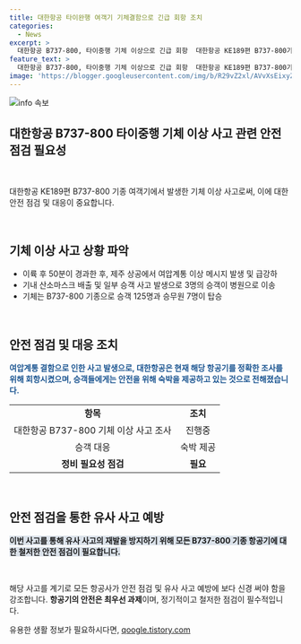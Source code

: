 ```yaml
---
title: 대한항공 타이완행 여객기 기체결함으로 긴급 회항 조치
categories:
  - News
excerpt: >
  대한항공 B737-800, 타이중행 기체 이상으로 긴급 회항  대한항공 KE189편 B737-800기는 이륙 50분 뒤 여압계통 결함으로 급강하, 산소마스크 내려왔고 3명이 병원 이송. 승객 125명과 승무원 7명 인천공항으로 회항 후 숙박 지원. 현재 사고 경위 조사 중.
feature_text: >
  대한항공 B737-800, 타이중행 기체 이상으로 긴급 회항  대한항공 KE189편 B737-800기는 이륙 50분 뒤 여압계통 결함으로 급강하, 산소마스크 내려왔고 3명이 병원 이송. 승객 125명과 승무원 7명 인천공항으로 회항 후 숙박 지원. 현재 사고 경위 조사 중.
image: 'https://blogger.googleusercontent.com/img/b/R29vZ2xl/AVvXsEixyZcFfHzMRdzZMjFBmAUKJYCLCGyLL1o632UiGVXcaFdKo_bkvkuCioo0uUKlGfBVcT3P84aROyZIXSBEx3Aw5nCQ3pTgDom1WDC4m8eifvWiAmWEEVb4x6G_l8C0QH225ldMjyaFvpxGEBGNO37VmDTDMHGhJPq73UglMfDca1-0aw/s1600/blogspot.png'
---
```


<p><img src="https://blogger.googleusercontent.com/img/b/R29vZ2xl/AVvXsEixyZcFfHzMRdzZMjFBmAUKJYCLCGyLL1o632UiGVXcaFdKo_bkvkuCioo0uUKlGfBVcT3P84aROyZIXSBEx3Aw5nCQ3pTgDom1WDC4m8eifvWiAmWEEVb4x6G_l8C0QH225ldMjyaFvpxGEBGNO37VmDTDMHGhJPq73UglMfDca1-0aw/s1600/blogspot.png" alt="info 속보" /></p>

<h2 data-ke-size="size26">대한항공 B737-800 타이중행 기체 이상 사고 관련 안전 점검 필요성</h2>

<p data-ke-size="size16">&nbsp;</p>

<p>대한항공 KE189편 B737-800 기종 여객기에서 발생한 기체 이상 사고로써, 이에 대한 안전 점검 및 대응이 중요합니다.</p>

<p data-ke-size="size16">&nbsp;</p>

<h2 data-ke-size="size24">기체 이상 사고 상황 파악</h2>

<ul>
  <li>이륙 후 50분이 경과한 후, 제주 상공에서 여압계통 이상 메시지 발생 및 급강하</li>
  <li>기내 산소마스크 배출 및 일부 승객 사고 발생으로 3명의 승객이 병원으로 이송</li>
  <li>기체는 B737-800 기종으로 승객 125명과 승무원 7명이 탑승</li>
</ul>

<p data-ke-size="size16">&nbsp;</p>

<h2 data-ke-size="size24">안전 점검 및 대응 조치</h2>

<p><b><span style="color: #1a5490;">여압계통 결함으로 인한 사고 발생으로, 대한항공은 현재 해당 항공기를 정확한 조사를 위해 회항시켰으며, 승객들에게는 안전을 위해 숙박을 제공하고 있는 것으로 전해졌습니다.</span></b></p>

<table style="width: 100%;">
    <tbody>
        <tr>
            <td style="text-align: center; height: 17px;"><b>항목</b></td>
            <td style="text-align: center; height: 17px;"><b>조치</b></td>
        </tr>
        <tr>
            <td style="text-align: center; height: 17px;">대한항공 B737-800 기체 이상 사고 조사</td>
            <td style="text-align: center; height: 17px;">진행중</td>
        </tr>
        <tr>
            <td style="text-align: center; height: 17px;">승객 대응</td>
            <td style="text-align: center; height: 17px;">숙박 제공</td>
        </tr>
        <tr>
            <td style="text-align: center; height: 17px;"><b>정비 필요성 점검</b></td>
            <td style="text-align: center; height: 17px;"><b>필요</b></td>
        </tr>
    </tbody>
</table>

<p data-ke-size="size16">&nbsp;</p>

<h2 data-ke-size="size24">안전 점검을 통한 유사 사고 예방</h2>

<p><b><span style="background-color: #21538527;">이번 사고를 통해 유사 사고의 재발을 방지하기 위해 모든 B737-800 기종 항공기에 대한 철저한 안전 점검이 필요합니다.</span></b></p>

<p data-ke-size="size16">&nbsp;</p>

<p>해당 사고를 계기로 모든 항공사가 안전 점검 및 유사 사고 예방에 보다 신경 써야 함을 강조합니다. <b>항공기의 안전은 최우선 과제</b>이며, 정기적이고 철저한 점검이 필수적입니다.</p>
유용한 생활 정보가 필요하시다면, <a href="https://qoogle.tistory.com" rel="dofollow">qoogle.tistory.com</a>


